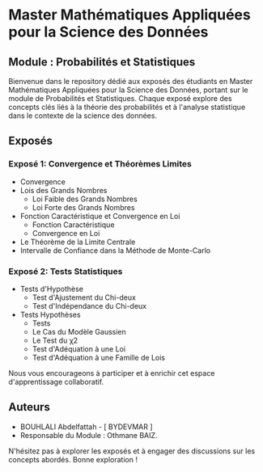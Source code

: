 
# Master Mathématiques Appliquées pour la Science des Données

## Module : Probabilités et Statistiques

Bienvenue dans le repository dédié aux exposés des étudiants en Master Mathématiques Appliquées pour la Science des Données, portant sur le module de Probabilités et Statistiques. Chaque exposé explore des concepts clés liés à la théorie des probabilités et à l'analyse statistique dans le contexte de la science des données.

## Exposés

### Exposé 1: Convergence et Théorèmes Limites
- Convergence
- Lois des Grands Nombres
  - Loi Faible des Grands Nombres
  - Loi Forte des Grands Nombres
- Fonction Caractéristique et Convergence en Loi
  - Fonction Caractéristique
  - Convergence en Loi
- Le Théorème de la Limite Centrale
- Intervalle de Confiance dans la Méthode de Monte-Carlo

### Exposé 2: Tests Statistiques
- Tests d'Hypothèse
  - Test d'Ajustement du Chi-deux
  - Test d'Indépendance du Chi-deux
- Tests Hypothèses
  - Tests
  - Le Cas du Modèle Gaussien
  - Le Test du χ2
  - Test d'Adéquation à une Loi
  - Test d'Adéquation à une Famille de Lois

Nous vous encourageons à participer et à enrichir cet espace d'apprentissage collaboratif.

## Auteurs
- BOUHLALI Abdelfattah - [ BYDEVMAR ] 
- Responsable du Module : Othmane  BAIZ.

N'hésitez pas à explorer les exposés et à engager des discussions sur les concepts abordés. Bonne exploration !

